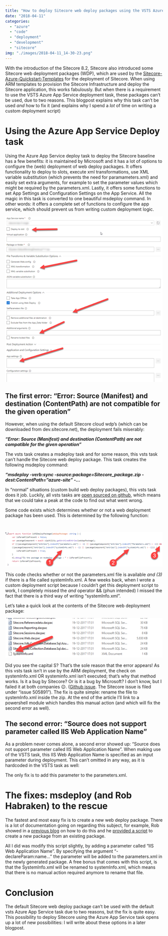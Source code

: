 ```yaml
---
title: "How to deploy Sitecore web deploy packages using the VSTS Azure App Service task"
date: "2018-04-11"
categories: 
  - "azure"
  - "code"
  - "deployment"
  - "development"
  - "sitecore"
img: "./images/2018-04-11_14-30-23.png"
---
```


With the introduction of the Sitecore 8.2, Sitecore also introduced some Sitecore web deployment packages (WDP), which are used by the [Sitecore-Azure-Quickstart-Templates](https://github.com/Sitecore/Sitecore-Azure-Quickstart-Templates) for the deployment of Sitecore. When using ARM templates to provision the Sitecore Infrastructure and deploy the Sitecore application, this works fabulously. But when there is a requirement to use the VSTS Azure App Service deployment task, these packages can’t be used, due to two reasons. This blogpost explains why this task can’t be used _and_ how to fix it (and explains why I spend a _lot_ of time on writing a custom deployment script)

# Using the Azure App Service Deploy task

Using the Azure App Service deploy task to deploy the Sitecore baseline has a few benefits: it is maintained by Microsoft and it has a lot of options to configure the (web) deployment of web deploy packages. It offers functionality to deploy to slots, execute xml transformations, use XML variable substitution (which prevents the need for paramameters.xml) and easily set extra arguments, for example to set the parameter values which might be required by the parameters.xml. Lastly, it offers some functions to set App Settings and Configuration Settings on the App Service. All the magic in this task is converted to one beautiful msdeploy command. In other words: it offers a complete set of functions to configure the app service, which should prevent us from writing custom deployment logic.

![](images/img_5ace1843b56d1.png)

## The first error: “Error: Source (Manifest) and destination (ContentPath) are not compatible for the given operation”

However, when using the default Sitecore cloud wdp’s (which can be downloaded from dev.sitecore.net), the deployment fails miserably:

**_“Error: Source (Manifest) and destination (ContentPath) are not compatible for the given operation”_**

The vsts task creates a msdeploy task and for some reason, this vsts task can’t handle the Sitecore web deploy package. This task creates the following msdeploy command:

**_“msdeploy -verb:sync -source:package=Sitecore\_package.zip -dest:ContentPath=”azure-site” -…_**

In “normal” situations (custom build web deploy packages), this vsts task does it job. Luckily, all vsts tasks are [open sourced on github](https://github.com/Microsoft/vsts-tasks/), which means that we could take a peak at the code to find out what went wrong.

Some code exists which determines whether or not a web deployment package has been used. This is determined by the following function:

 

![](images/img_5ace18576f7c2.png)

This code checks whether or not the parameters.xml file is available _and (3)_ if there is a file called systemInfo.xml. A few weeks back, when I wrote a custom deployment script because I couldn’t get this deployment script to work, I completely missed the _and_ operator && (phun intended) I missed the fact that there is a third way of writing “systemInfo.xml”.

Let’s take a quick look at the contents of the Sitecore web deployment package:

![](images/img_5ace1862eb563.png)

Did you see the capital S? That’s the sole reason that the error appears! As this vsts task isn’t in use by the ARM deployment, the check on systemInfo.xml OR systeminfo.xml isn’t executed; that’s why that method works. Is it a bug by Sitecore? Or is it a bug by Microsoft? I don’t know, but I failed it at both companies 😉. ([Github issue](https://github.com/Microsoft/vsts-tasks/issues/6946). The Sitecore issue is filed under “issue 505891”). The fix is quite simple: rename the file to systemInfo.xml inside the zip. At the end of the article I’ll link to a powershell module which handles this manual action (and which will fix the second error as well).

## The second error: “Source does not support parameter called IIS Web Application Name”

As a problem never comes alone, a second error showed up: “Source does not support parameter called IIS Web Application Name”. When making use of the VSTS task, this IIS Web Application Name is specified as an input parameter during deployment. This can’t omitted in any way, as it is hardcoded in the VSTS task as well:

<script src="https://gist.github.com/BasLijten/124caaab3d6eff9c50b8b58fbc57fff3.js"></script>

The only fix is to add this parameter to the parameters.xml.

# The fixes: msdeploy (and Rob Habraken) to the rescue

The fastest and most easy fix is to create a new web deploy package. There is a lot of documentation going on regarding this subject, for example, Rob showed in a [previous blog](https://www.robhabraken.nl/index.php/2740/blue-green-sitecore-deployments-on-azure/) on how to do this and he [provided a script](https://github.com/robhabraken/Sitecore-Azure-Scripts/blob/master/Scripts/99%20Utility%20Scripts/strip-db.ps1) to create a new package from an existing package.

All I did was modify this script slightly, by adding a parameter called “IIS Web Application Name”. By specifying the argument “-declareParam:name…” the parameter will be added to the parameters.xml in the newly generated package. A free bonus that comes with this script, is that the SystemInfo.xml will be renamed to systemInfo.xml, which means that there is no manual action required anymore to rename that file.

<script src="https://gist.github.com/BasLijten/3a195a0b0718db9953c905751b773b22.js"></script>

# Conclusion

The default Sitecore web deploy package can’t be used with the default vsts Azure App Service task due to two reasons, but the fix is quite easy. This possibility to deploy Sitecore using the Azure App Service task opens up a lot of new possibilities: I will write about these options in a later blogpost.
